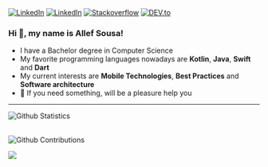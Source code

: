 </div>
<a href="https://www.linkedin.com/in/allef-sousa" target="_blank"><img src="https://img.shields.io/badge/LinkedIn-%230077B5.svg?&style=flat-square&logo=linkedin&logoColor=white" alt="LinkedIn"></a>
<a href="https://www.twitter.com/Allefsousa01" target="_blank"><img src="https://img.shields.io/badge/Twitter-%230077B5.svg?&style=flat-square&logo=twitter&logoColor=white" alt="LinkedIn"></a>
<a href="https://stackoverflow.com/users/7396615" target="_blank"><img src="https://img.shields.io/badge/-Stackoverflow-4CA143?style=flat-square&logo=Stackoverflow&logoColor=white" alt="Stackoverflow"></a>
<a href="https://dev.to/allefsousa" target="_blank"><img src="https://img.shields.io/badge/DEV-%230A0A0A.svg?&style=flat-square&logo=DEV.to&logoColor=white" alt="DEV.to"></a>
</div>

### Hi 👋, my name is Allef Sousa! 

- I have a Bachelor degree in Computer Science
- My favorite programming languages nowadays are **Kotlin**, **Java**, **Swift** and **Dart**
- My current interests are **Mobile Technologies**, **Best Practices** and **Software architecture**
- 💬 If you need something, will be a pleasure help you
---

![Github Statistics](https://github-readme-stats.vercel.app/api/?username=allefsousa&count_private=true&show_icons=true)
<br/>
<br/>

![Github Contributions](https://github-readme-streak-stats.herokuapp.com/?user=allefsousa&hide_border=true)




![](https://komarev.com/ghpvc/?username=allefsousa&style=flat)


